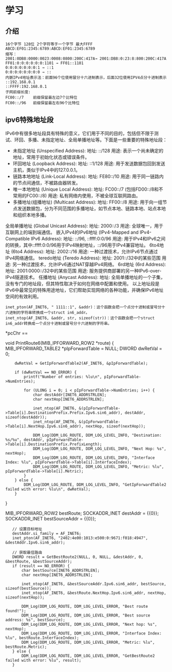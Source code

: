 # 学习

## 介绍
    16个字节 128位 2个字符等于一个字节 最大FFFF
    ABCD:EF01:2345:6789:ABCD:EF01:2345:6789
    缩写：
    2001:0DB8:0000:0023:0008:0800:200C:417A→ 2001:DB8:0:23:8:800:200C:417A
    FF01:0:0:0:0:0:0:1101 → FF01::1101
    0:0:0:0:0:0:0:1 → ::1
    0:0:0:0:0:0:0:0 → ::
    内嵌IPv4地址表示法：前面96个位使用冒分十六进制表示，后面32位使用IPV4点分十进制表示
    ::192.168.0.1
    ::FFFF:192.168.0.1
    子网前缀长度:
    FC00::/7    前缀保留最左边7个比特位
    FC00::/96   前缀保留最左右96个比特位


## ipv6特殊地址段

IPv6中有很多地址段具有特殊的意义，它们用于不同的目的，包括但不限于测试、环回、多播、未指定地址、全局单播地址等。下面是一些重要的特殊地址段：

- 未指定地址 (Unspecified Address):
    地址: ::/128
    用途: 表示一个尚未确定的地址，常用于初始化状态或错误条件。
- 环回地址 (Loopback Address):
    地址: ::1/128
    用途: 用于发送数据包回到发送主机，类似于IPv4中的127.0.0.1。
- 链路本地地址 (Link-Local Address):
    地址: FE80::/10
    用途: 用于同一链路内的节点间通信，不被路由器转发。
- 唯一本地地址 (Unique Local Address):
    地址: FC00::/7  (包括FD00::/8和不常用的FC00::/8)
    用途: 私有网络内使用，不被全球互联网路由。
- 多播地址(组播地址) (Multicast Address):
    地址: FF00::/8
    用途: 用于向一组节点发送数据包，分为不同范围的多播地址，如节点本地、链路本地、站点本地和组织本地多播。

全局单播地址 (Global Unicast Address):
地址: 2000::/3
用途: 全球唯一，用于互联网上的端到端通信。
嵌入IPv4的IPv6地址 (IPv4-Mapped and IPv4-Compatible IPv6 Address):
地址: ::/96, ::ffff:0:0/96
用途: 用于IPv4和IPv6之间的转换，其中::ffff:0:0/96用于IPv4映射地址，::/96用于IPv4兼容地址。
6to4地址 (6to4 Address):
地址: 2002::/16
用途: 一种过渡技术，允许IPv6节点通过IPv4网络通信。
teredo地址 (Teredo Address):
地址: 2001::/32中的某些范围
用途: 另一种过渡技术，允许IPv6通过NAT穿越IPv4网络。
6rd地址 (6rd Address):
地址: 2001:0000::/32中的某些范围
用途: 服务提供商部署的另一种IPv6-over-IPv4隧道技术。
任播地址 (Anycast Address):
地址: 全局单播地址的一个子集，没有专门的地址段，但其特性取决于如何在网络中配置和使用。
以上地址段是IPv6中最常见的特殊用途地址，它们帮助实现网络的各种功能，并确保IPv6地址空间的有效利用。




    inet_pton(AF_INET6, " 1111::1", &addr)：这个函数会把一个点分十进制或冒号分十六进制的字符串转换成一个struct in6_addr。
    inet_ntop(AF_INET6, &addr, str, sizeof(str))：这个函数会把一个struct in6_addr转换成一个点分十进制或冒号分十六进制的字符串。

*pcChr == 

void PrintRoute6(MIB_IPFORWARD_ROW2 *route) {
    MIB_IPFORWARD_TABLE2 *pIpForwardTable = NULL;
        DWORD dwRetVal = 0;

        dwRetVal = GetIpForwardTable2(AF_INET6, &pIpForwardTable);

        if (dwRetVal == NO_ERROR) {
            printf("Number of entries: %lu\n", pIpForwardTable->NumEntries);

            for (ULONG i = 0; i < pIpForwardTable->NumEntries; i++) {
                char destAddr[INET6_ADDRSTRLEN];
                char nextHop[INET6_ADDRSTRLEN];

                inet_ntop(AF_INET6, &(pIpForwardTable->Table[i].DestinationPrefix.Prefix.Ipv6.sin6_addr), destAddr, sizeof(destAddr));
                inet_ntop(AF_INET6, &(pIpForwardTable->Table[i].NextHop.Ipv6.sin6_addr), nextHop, sizeof(nextHop));

                DDM_Log(DDM_LOG_ROUTE, DDM_LOG_LEVEL_INFO, "Destination: %s/%u", destAddr, pIpForwardTable->Table[i].DestinationPrefix.PrefixLength);
                DDM_Log(DDM_LOG_ROUTE, DDM_LOG_LEVEL_INFO, "Next Hop: %s", nextHop);
                DDM_Log(DDM_LOG_ROUTE, DDM_LOG_LEVEL_INFO, "Interface Index: %lu", pIpForwardTable->Table[i].InterfaceIndex);
                DDM_Log(DDM_LOG_ROUTE, DDM_LOG_LEVEL_INFO, "Metric: %lu", pIpForwardTable->Table[i].Metric);
            }
        } else {
            DDM_Log(DDM_LOG_ROUTE, DDM_LOG_LEVEL_INFO, "GetIpForwardTable2 failed with error: %lu\n", dwRetVal);
        }

}




MIB_IPFORWARD_ROW2 bestRoute;
       SOCKADDR_INET destAddr = {{0}};
       SOCKADDR_INET bestSourceAddr = {{0}};

       // 设置目标地址
       destAddr.si_family = AF_INET6;
       inet_pton(AF_INET6, "2402:4e00:1013:e500:0:9671:f018:4947", &destAddr.Ipv6.sin6_addr);

       // 获取最佳路由
       DWORD result = GetBestRoute2(NULL, 0, NULL, &destAddr, 0, &bestRoute, &bestSourceAddr);
       if (result == NO_ERROR) {
           char bestSource[INET6_ADDRSTRLEN];
           char nextHop[INET6_ADDRSTRLEN];

           inet_ntop(AF_INET6, &bestSourceAddr.Ipv6.sin6_addr, bestSource, sizeof(bestSource));
           inet_ntop(AF_INET6, &bestRoute.NextHop.Ipv6.sin6_addr, nextHop, sizeof(nextHop));

           DDM_Log(DDM_LOG_ROUTE, DDM_LOG_LEVEL_ERROR, "Best route found!");
           DDM_Log(DDM_LOG_ROUTE, DDM_LOG_LEVEL_ERROR, "Best source address: %s", bestSource);
           DDM_Log(DDM_LOG_ROUTE, DDM_LOG_LEVEL_ERROR, "Next hop: %s", nextHop);
           DDM_Log(DDM_LOG_ROUTE, DDM_LOG_LEVEL_ERROR, "Interface Index: %lu", bestRoute.InterfaceIndex);
           DDM_Log(DDM_LOG_ROUTE, DDM_LOG_LEVEL_ERROR, "Metric: %lu", bestRoute.Metric);
       } else {
           DDM_Log(DDM_LOG_ROUTE, DDM_LOG_LEVEL_ERROR, "GetBestRoute2 failed with error: %lu", result);
       }
